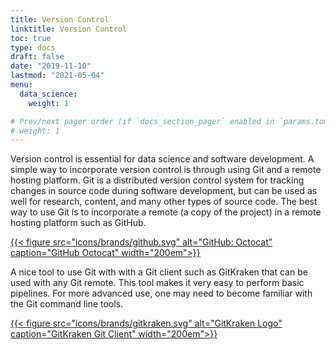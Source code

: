 ```yaml
---
title: Version Control
linktitle: Version Control
toc: true
type: docs
draft: false
date: "2019-11-10"
lastmod: "2021-05-04"
menu:
  data_science:
    weight: 1

# Prev/next pager order (if `docs_section_pager` enabled in `params.toml`)
# weight: 1
---
```

Version control is essential for data science and software development. A simple way to incorporate version control is through using Git and a remote hosting platform. Git is a distributed version control system for tracking changes in source code during software development, but can be used as well for research, content, and many other types of source code. The best way to use Git is to incorporate a remote (a copy of the project) in a remote hosting platform such as GitHub.

[{{< figure src="icons/brands/github.svg" alt="GitHub: Octocat" caption="GitHub Octocat" width="200em">}}](http://github.com)

A nice tool to use Git with with a Git client such as GitKraken that can be used with any Git remote. This tool makes it very easy to perform basic pipelines. For more advanced use, one may need to become familiar with the Git command line tools.

[{{< figure src="icons/brands/gitkraken.svg" alt="GitKraken Logo" caption="GitKraken Git Client" width="200em">}}](https://www.gitkraken.com)

